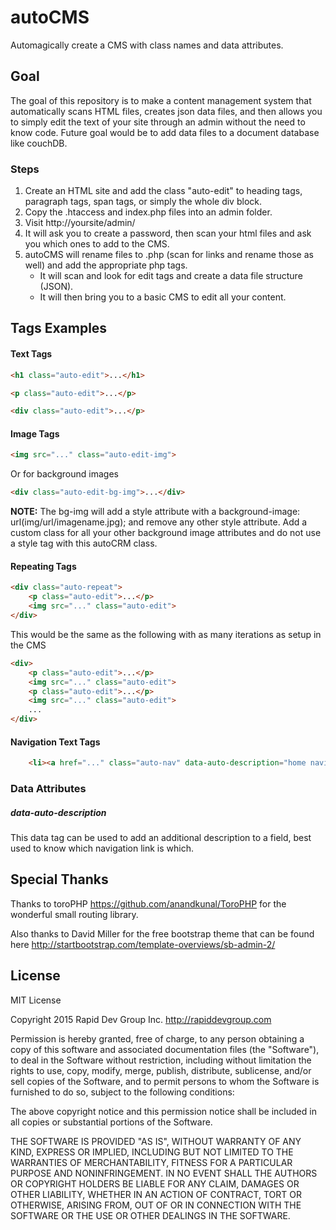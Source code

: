 # autoCMS
Automagically create a CMS with class names and data attributes.


## Goal
The goal of this repository is to make a content management system that automatically scans HTML files, creates json data files, and then allows you to simply edit the text of your site through an admin without the need to know code. Future goal would be to add data files to a document database like couchDB.


### Steps
1. Create an HTML site and add the class "auto-edit" to heading tags, paragraph tags, span tags, or simply the whole div block.
2. Copy the .htaccess and index.php files into an admin folder.
3. Visit http://yoursite/admin/
4. It will ask you to create a password, then scan your html files and ask you which ones to add to the CMS.
5. autoCMS will rename files to .php (scan for links and rename those as well) and add the appropriate php tags.
    * It will scan and look for edit tags and create a data file structure (JSON).
    * It will then bring you to a basic CMS to edit all your content.
    

## Tags Examples

#### Text Tags

```HTML
<h1 class="auto-edit">...</h1>

<p class="auto-edit">...</p>

<div class="auto-edit">...</p>
```


#### Image Tags

```HTML
<img src="..." class="auto-edit-img">
```
Or for background images

```HTML
<div class="auto-edit-bg-img">...</div>
```
**NOTE:**
The bg-img will add a style attribute with a background-image: url(img/url/imagename.jpg); and remove any other style attribute. Add a custom class for all your other background image attributes and do not use a style tag with this autoCRM class.


#### Repeating Tags

```HTML
<div class="auto-repeat">
    <p class="auto-edit">...</p>
    <img src="..." class="auto-edit">
</div>
```

This would be the same as the following with as many iterations as setup in the CMS

```HTML
<div>
    <p class="auto-edit">...</p>
    <img src="..." class="auto-edit">
    <p class="auto-edit">...</p>
    <img src="..." class="auto-edit">
    ...
</div>
```


#### Navigation Text Tags

```HTML
    <li><a href="..." class="auto-nav" data-auto-description="home navigation">...</a>
```


### Data Attributes

##### data-auto-description

This data tag can be used to add an additional description to a field, best used to know which navigation link is which.


## Special Thanks

Thanks to toroPHP https://github.com/anandkunal/ToroPHP for the wonderful small routing library.

Also thanks to David Miller for the free bootstrap theme that can be found here http://startbootstrap.com/template-overviews/sb-admin-2/


## License

MIT License

Copyright 2015 Rapid Dev Group Inc. http://rapiddevgroup.com

Permission is hereby granted, free of charge, to any person obtaining
a copy of this software and associated documentation files (the
"Software"), to deal in the Software without restriction, including
without limitation the rights to use, copy, modify, merge, publish,
distribute, sublicense, and/or sell copies of the Software, and to
permit persons to whom the Software is furnished to do so, subject to
the following conditions:

The above copyright notice and this permission notice shall be
included in all copies or substantial portions of the Software.

THE SOFTWARE IS PROVIDED "AS IS", WITHOUT WARRANTY OF ANY KIND,
EXPRESS OR IMPLIED, INCLUDING BUT NOT LIMITED TO THE WARRANTIES OF
MERCHANTABILITY, FITNESS FOR A PARTICULAR PURPOSE AND
NONINFRINGEMENT. IN NO EVENT SHALL THE AUTHORS OR COPYRIGHT HOLDERS BE
LIABLE FOR ANY CLAIM, DAMAGES OR OTHER LIABILITY, WHETHER IN AN ACTION
OF CONTRACT, TORT OR OTHERWISE, ARISING FROM, OUT OF OR IN CONNECTION
WITH THE SOFTWARE OR THE USE OR OTHER DEALINGS IN THE SOFTWARE.